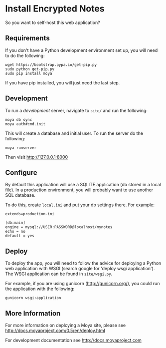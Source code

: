 # Install Encrypted Notes

So you want to self-host this web application?

## Requirements


If you don't have a Python development environment set up, you will need to do the following:

````
wget https://bootstrap.pypa.io/get-pip.py
sudo python get-pip.py
sudo pip install moya
````

If you have pip installed, you will just need the last step.

## Development

To run a *development* server, navigate to `site/` and run the following:

```
moya db sync
moya auth#cmd.init
```

This will create a database and initial user. To run the server do the following:

```
moya runserver
```

Then visit http://127.0.0.1:8000

## Configure

By default this application will use a SQLITE application (db stored in a local file). In a production environment, you will probably want to use another SQL database.

To do this, create `local.ini` and put your db settings there. For example:

```
extends=production.ini

[db:main]
engine = mysql://USER:PASSWORD@localhost/mynotes
echo = no
default = yes
```

## Deploy

To deploy the app, you will need to follow the advice for deploying a Python web application with WSGI (search google for 'deploy wsgi application'). The WSGI application can be found in `site/wsgi.py`.

For example, if you are using gunicorn (http://gunicorn.org/), you could run the application with the following:

```
gunicorn wsgi:application
```


## More Information

For more information on deploying a Moya site, please see http://docs.moyaproject.com/0.5/en/deploy.html

For development documentation see http://docs.moyaproject.com

